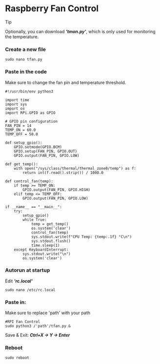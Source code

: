 # Raspberry Fan Control
> [!TIP]
> Optionally, you can download **_'tmon.py'_**, which is only used for monitoring the temperature.

### Create a new file
```
sudo nano tfan.py
```

### Paste in the code
Make sure to change the fan pin and temperature threshold.
```
#!/usr/bin/env python3

import time
import sys
import os
import RPi.GPIO as GPIO

# GPIO pin configuration
FAN_PIN = 14
TEMP_ON = 60.0
TEMP_OFF = 50.0

def setup_gpio():
    GPIO.setmode(GPIO.BCM)
    GPIO.setup(FAN_PIN, GPIO.OUT)
    GPIO.output(FAN_PIN, GPIO.LOW)

def get_temp():
    with open("/sys/class/thermal/thermal_zone0/temp") as f:
        return int(f.read().strip()) / 1000.0

def control_fan(temp):
    if temp >= TEMP_ON:
        GPIO.output(FAN_PIN, GPIO.HIGH)
    elif temp <= TEMP_OFF:
        GPIO.output(FAN_PIN, GPIO.LOW)

if __name__ == "__main__":
    try:
        setup_gpio()
        while True:
            temp = get_temp()
            os.system('clear')
            control_fan(temp)
            sys.stdout.write(f"CPU Temp: {temp:.1f} °C\n")
            sys.stdout.flush()
            time.sleep(1)
    except KeyboardInterrupt:
        sys.stdout.write("\n")
        os.system('clear')
```

### Autorun at startup
Edit **_'rc.local'_**
```
sudo nano /etc/rc.local
```

### Paste in:
Make sure to replace 'path' with your path
```
#RPI Fan Control
sudo python3 /'path'/tfan.py &
```
Save & Exit: **_Ctrl+X -> Y -> Enter_**

### Reboot
```
sudo reboot
```
